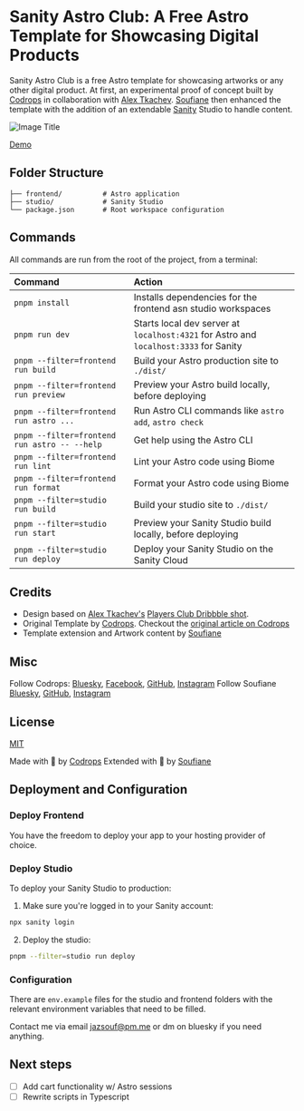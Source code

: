 # Sanity Astro Club: A Free Astro Template for Showcasing Digital Products

Sanity Astro Club is a free Astro template for showcasing artworks or any other digital product.
At first, an experimental proof of concept built by [Codrops](https://www.codrops.com) in collaboration with [Alex Tkachev](https://alextkachev.com/).
[Soufiane](https://soufianee.com) then enhanced the template with the addition of an extendable [Sanity](https://sanity.io/) Studio to handle content.

![Image Title](https://cdn.sanity.io/images/awmb54he/production/f785e514977a6c57e1f9a32dd8e73e8083e1d1dc-2879x1698.png)

[Demo](https://sanity-astro-club.netlify.app/)

## Folder Structure

```plaintext
├── frontend/          # Astro application
├── studio/            # Sanity Studio
└── package.json       # Root workspace configuration
```

## Commands

All commands are run from the root of the project, from a terminal:

| Command                                      | Action                                                                                |
| :------------------------------------------- | :------------------------------------------------------------------------------------ |
| `pnpm install`                               | Installs dependencies for the frontend asn studio workspaces                          |
| `pnpm run dev`                               | Starts local dev server at `localhost:4321` for Astro and `localhost:3333` for Sanity |
| `pnpm --filter=frontend run build`           | Build your Astro production site to `./dist/`                                         |
| `pnpm --filter=frontend run preview`         | Preview your Astro build locally, before deploying                                    |
| `pnpm --filter=frontend run astro ...`       | Run Astro CLI commands like `astro add`, `astro check`                                |
| `pnpm --filter=frontend run astro -- --help` | Get help using the Astro CLI                                                          |
| `pnpm --filter=frontend run lint`            | Lint your Astro code using Biome                                                      |
| `pnpm --filter=frontend run format`          | Format your Astro code using Biome                                                    |
| `pnpm --filter=studio run build`             | Build your studio site to `./dist/`                                                   |
| `pnpm --filter=studio run start`             | Preview your Sanity Studio build locally, before deploying                            |
| `pnpm --filter=studio run deploy`            | Deploy your Sanity Studio on the Sanity Cloud                                         |

## Credits

- Design based on [Alex Tkachev's](https://alextkachev.com/) [Players Club Dribbble shot](https://dribbble.com/shots/25156320-Players-Club-UI-Animation).
- Original Template by [Codrops](https://codrops.com). Checkout the [original article on Codrops](https://tympanus.net/codrops/?p=86632)
- Template extension and Artwork content by [Soufiane](https://soufianee.com)

## Misc

Follow Codrops: [Bluesky](https://bsky.app/profile/codrops.bsky.social), [Facebook](http://www.facebook.com/codrops), [GitHub](https://github.com/codrops), [Instagram](https://www.instagram.com/codropsss/)
Follow Soufiane [Bluesky](https://bsky.app/profile/soufianee.com), [GitHub](https://github.com/jazsouf), [Instagram](https://www.instagram.com/snfejzl/)

## License

[MIT](LICENSE)

Made with :blue_heart: by [Codrops](https://www.codrops.com)
Extended with :yellow_heart: by [Soufiane](https://soufianee.com)

## Deployment and Configuration

### Deploy Frontend

You have the freedom to deploy your app to your hosting provider of choice.

### Deploy Studio

To deploy your Sanity Studio to production:

1. Make sure you're logged in to your Sanity account:

```bash
npx sanity login
```

2. Deploy the studio:

```bash
pnpm --filter=studio run deploy
```

### Configuration

There are <code>env.example</code> files for the studio and frontend folders with the relevant environment variables that need to be filled.

Contact me via email [jazsouf@pm.me](mailto:jazsouf@pm.me) or dm on bluesky if you need anything.

## Next steps

- [ ] Add cart functionality w/ Astro sessions
- [ ] Rewrite scripts in Typescript
